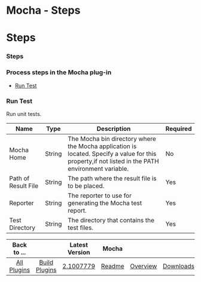 
Mocha - Steps
=============

# Steps


### Steps




### Process steps in the Mocha plug-in

* [Run Test](#run_test)


### Run Test

Run unit tests.


| Name | Type | Description | Required |
| --- | --- | --- | --- |
| Mocha Home | String | The Mocha bin directory where the Mocha application is located. Specify a value for this property,if not listed in the PATH environment variable. | No |
| Path of Result File | String | The path where the result file is to be placed. | Yes |
| Reporter | String | The reporter to use for generating the Mocha test report. | Yes |
| Test Directory | String | The directory that contains the test files. | Yes |



|Back to ...||Latest Version|Mocha |||
| :---: | :---: | :---: | :---: | :---: | :---: |
|[All Plugins](../../index.md)|[Build Plugins](../README.md)|[2.1007779](https://raw.githubusercontent.com/UrbanCode/IBM-UCB-PLUGINS/main/files/Mocha/Mocha-2.1007779.zip)|[Readme](README.md)|[Overview](overview.md)|[Downloads](downloads.md)|
